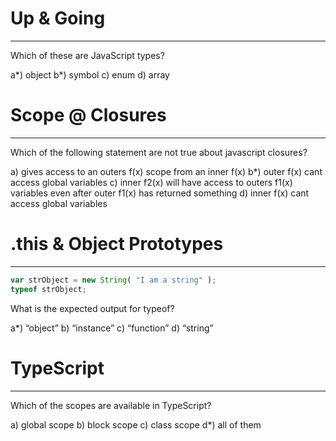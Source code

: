 # Up & Going
---
Which of these are JavaScript types?

a*) object
b*) symbol
c) enum
d) array


# Scope @ Closures
---
Which of the following statement are not true about javascript closures?

a) gives access to an outers f(x) scope from an inner f(x)
b*) outer f(x) cant access global variables
c) inner f2(x) will have access to outers f1(x) variables even after outer f1(x) has returned something
d) inner f(x) cant access global variables

# .this & Object Prototypes
---
``` javascript
var strObject = new String( "I am a string" );
typeof strObject;
```

What is the expected output for typeof?

a*) “object”
b) “instance”
c) “function”
d) “string”

# TypeScript
---
Which of the scopes are available in TypeScript?

a) global scope
b) block scope
c) class scope
d*) all of them